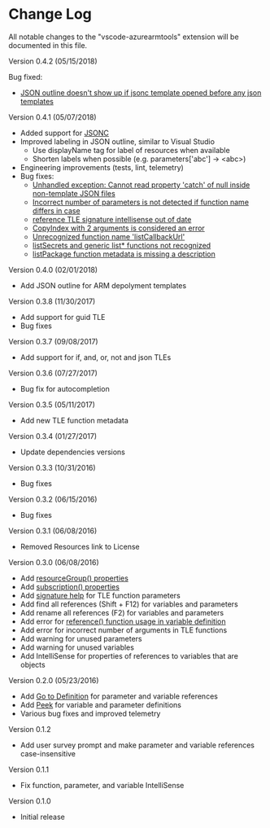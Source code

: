 # Change Log
All notable changes to the "vscode-azurearmtools" extension will be documented in this file.

Version 0.4.2 (05/15/2018)

Bug fixed:

- [JSON outline doesn't show up if jsonc template opened before any json templates](https://github.com/Microsoft/vscode-azurearmtools/issues/106)

Version 0.4.1 (05/07/2018)

- Added support for [JSONC](README.md#using-comments-inside-JSON)
- Improved labeling in JSON outline, similar to Visual Studio
  - Use displayName tag for label of resources when available
  - Shorten labels when possible (e.g. parameters['abc'] -> &lt;abc&gt;)
- Engineering improvements (tests, lint, telemetry)
- Bug fixes:
  - [Unhandled exception: Cannot read property 'catch' of null inside non-template JSON files](https://github.com/Microsoft/vscode-azurearmtools/issues/35)
  - [Incorrect number of parameters is not detected if function name differs in case](https://github.com/Microsoft/vscode-azurearmtools/issues/64)
  - [reference TLE signature intellisense out of date](https://github.com/Microsoft/vscode-azurearmtools/issues/32)
  - [CopyIndex with 2 arguments is considered an error](https://github.com/Microsoft/vscode-azurearmtools/issues/48)
  - [Unrecognized function name 'listCallbackUrl'](https://github.com/Microsoft/vscode-azurearmtools/issues/59)
  - [listSecrets and generic list* functions not recognized](https://github.com/Microsoft/vscode-azurearmtools/issues/72)
  - [listPackage function metadata is missing a description](https://github.com/Microsoft/vscode-azurearmtools/issues/69)

Version 0.4.0 (02/01/2018)
- Add JSON outline for ARM depolyment templates

Version 0.3.8 (11/30/2017)
- Add support for guid TLE
- Bug fixes

Version 0.3.7 (09/08/2017)
- Add support for if, and, or, not and json TLEs

Version 0.3.6 (07/27/2017)
- Bug fix for autocompletion

Version 0.3.5 (05/11/2017)
- Add new TLE function metadata

Version 0.3.4 (01/27/2017)
- Update dependencies versions

Version 0.3.3 (10/31/2016)
- Bug fixes

Version 0.3.2 (06/15/2016)
- Bug fixes

Version 0.3.1 (06/08/2016)
- Removed Resources link to License

Version 0.3.0 (06/08/2016)
- Add [resourceGroup() properties](https://azure.microsoft.com/en-us/documentation/articles/resource-group-template-functions/#resourcegroup)
- Add [subscription() properties](https://azure.microsoft.com/en-us/documentation/articles/resource-group-template-functions/#subscription)
- Add [signature help](https://code.visualstudio.com/docs/editor/editingevolved#_parameter-hints) for TLE function parameters
- Add find all references (Shift + F12) for variables and parameters
- Add rename all references (F2) for variables and parameters
- Add error for [reference() function usage in variable definition](https://azure.microsoft.com/en-us/documentation/articles/resource-group-template-functions/#reference)
- Add error for incorrect number of arguments in TLE functions
- Add warning for unused parameters
- Add warning for unused variables
- Add IntelliSense for properties of references to variables that are objects

Version 0.2.0 (05/23/2016)
- Add [Go to Definition](https://code.visualstudio.com/docs/editor/editingevolved#_go-to-definition) for parameter and variable references
- Add [Peek](https://code.visualstudio.com/docs/editor/editingevolved#_peek) for variable and parameter definitions
- Various bug fixes and improved telemetry

Version 0.1.2
- Add user survey prompt and make parameter and variable references case-insensitive

Version 0.1.1
- Fix function, parameter, and variable IntelliSense

Version 0.1.0
- Initial release
